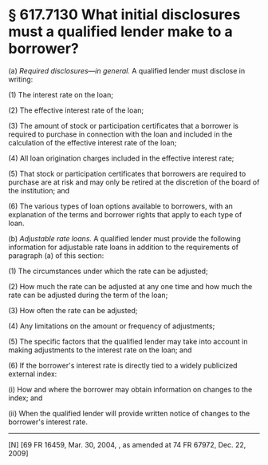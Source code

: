 # § 617.7130   What initial disclosures must a qualified lender make to a borrower?

(a) *Required disclosures—in general.* A qualified lender must disclose in writing:


(1) The interest rate on the loan;


(2) The effective interest rate of the loan;


(3) The amount of stock or participation certificates that a borrower is required to purchase in connection with the loan and included in the calculation of the effective interest rate of the loan;


(4) All loan origination charges included in the effective interest rate;


(5) That stock or participation certificates that borrowers are required to purchase are at risk and may only be retired at the discretion of the board of the institution; and


(6) The various types of loan options available to borrowers, with an explanation of the terms and borrower rights that apply to each type of loan.


(b) *Adjustable rate loans.* A qualified lender must provide the following information for adjustable rate loans in addition to the requirements of paragraph (a) of this section:


(1) The circumstances under which the rate can be adjusted;


(2) How much the rate can be adjusted at any one time and how much the rate can be adjusted during the term of the loan;


(3) How often the rate can be adjusted;


(4) Any limitations on the amount or frequency of adjustments;


(5) The specific factors that the qualified lender may take into account in making adjustments to the interest rate on the loan; and


(6) If the borrower's interest rate is directly tied to a widely publicized external index:


(i) How and where the borrower may obtain information on changes to the index; and


(ii) When the qualified lender will provide written notice of changes to the borrower's interest rate.



---

[N] [69 FR 16459, Mar. 30, 2004, , as amended at 74 FR 67972, Dec. 22, 2009]




